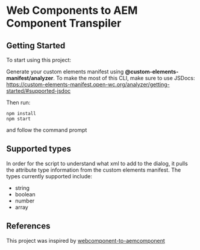 # Web Components to AEM Component Transpiler

## Getting Started
To start using this project:

Generate your custom elements manifest using <b>@custom-elements-manifest/analyzer</b>. To make the most of this CLI, make sure to use JSDocs: https://custom-elements-manifest.open-wc.org/analyzer/getting-started/#supported-jsdoc

Then run:
```
npm install
npm start
```
and follow the command prompt


## Supported types

In order for the script to understand what xml to add to the dialog, it pulls the attribute type information from the custom elements manifest. The types currently supported include:
- string
- boolean
- number
- array


## References

This project was inspired by [webcomponent-to-aemcomponent](https://github.com/dirkstals/webcomponent-to-aemcomponent)